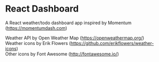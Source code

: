 # React Dashboard

A React weather/todo dashboard app inspired by Momentum (https://momentumdash.com)


Weather API by Open Weather Map (https://openweathermap.org/)  
Weather icons by Erik Flowers (https://github.com/erikflowers/weather-icons)  
Other icons by Font Awesome (http://fontawesome.io/)